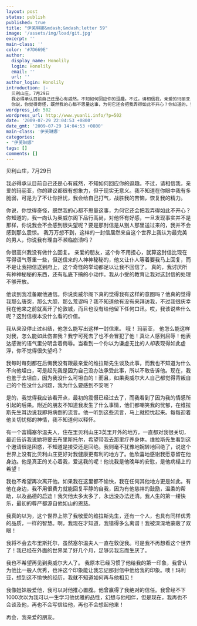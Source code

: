 ```yaml
---
layout: post
status: publish
published: true
title: "伊芙琳娜&mdash;&mdash;letter 59"
image: '/assets/img/load/git.jpg'
excerpt: ''
main-class: ''
color: '#7D669E'
author:
  display_name: Honolily
  login: Honolily
  email: ''
  url: ''
author_login: Honolily
introduction: |-
  贝利山庄，7月29日
  我必得承认目前自己还是心有戚然，不知如何回应你的逗趣。不过，请相信我，亲爱的玛丽亚，你的建议都很有想象力，但于现实无意义。我不知道在你眼中我有多脆弱，可是为了不让你担忧，我会给自己打气，战胜我的苦恼，恢复我的精力。
  你说，你觉得奇怪，既然我的心都不思量这事，为何它还会把我弄得如此不开心？你知道的，我一向认为奥威尔阁下品行高尚，对他怀有好感，一旦发现事实并不是那样，你说我会不会感到很失望呢？要是那封信是从别人那里送过来的，我并不会感到那么震惊。 我万万想不到，这样的一封信居然来自这个世界上我认为最完美的男人，你说我有理由不濒临崩溃吗？
wordpress_id: 502
wordpress_url: http://www.yuanli.info/?p=502
date: '2009-07-29 22:04:53 +0800'
date_gmt: '2009-07-29 14:04:53 +0800'
main-class: '伊芙琳娜'
categories:
- "伊芙琳娜"
tags: []
comments: []
---
```

贝利山庄，7月29日

我必得承认目前自己还是心有戚然，不知如何回应你的逗趣。不过，请相信我，亲爱的玛丽亚，你的建议都很有想象力，但于现实无意义。我不知道在你眼中我有多脆弱，可是为了不让你担忧，我会给自己打气，战胜我的苦恼，恢复我的精力。

你说，你觉得奇怪，既然我的心都不思量这事，为何它还会把我弄得如此不开心？你知道的，我一向认为奥威尔阁下品行高尚，对他怀有好感，一旦发现事实并不是那样，你说我会不会感到很失望呢？要是那封信是从别人那里送过来的，我并不会感到那么震惊。 我万万想不到，这样的一封信居然来自这个世界上我认为最完美的男人，你说我有理由不濒临崩溃吗？

你很高兴我没有做什么回复。 亲爱的朋友，这个你不用担心，就算这封信比现在写得语气尊重一些，但送信来的人神神秘秘的，他又让仆人等着要我马上回复，而不是让我把信送到府上，这个奇怪的举动都足以让我不回信了。 真的，我讨厌所有神神秘秘的东西，还有私底下搞的小动作。我从小受的教育让我对这封信的处理不够开放。

他谈到我准备跟他通信。你说奥威尔阁下真的觉得我有这样的意图吗？他真的觉得我那么唐突，那么大胆，那么荒谬吗？我不知道他有没有来拜访我，不过我很庆幸我在他来之前就离开了伦敦城，而且也没有给他留下任何口讯。哎，我该说些什么呢？这封信根本没什么看的价值。

我从来没停止过纠结，他怎么能写出这样一封信来。 哦！ 玛丽亚， 他怎么能这样对我，怎么能如此伤害我？我宁可死去了也不会冒犯了他！真让人感到屈辱！他表达感谢的语气里分明含着侮辱。当看到一个你以为谦虚无比的人却表现得如此虚浮，你不觉得很失望吗？

我每时每刻都在后悔我没有跟最亲爱的维拉斯先生谈及此事，而我也不知道为什么不向他坦白，可是起先我是因为自己没办法承受此事，所以不敢告诉他。现在，我也羞于去坦白，因为我没什么可坦白的！而且，如果奥威尔大人自己都觉得背叛自己的个性没什么问题，我为什么要感到不安呢？

是的，我觉得我应该看开点，最初的震慑已经过去了，而我看到了因为我的情感所引起的后果。附近的朋友不知道我发生了什么事情，他们都嘲笑我的忧郁，在维拉斯先生耳边说我即将病倒的流言。他一听到这些流言，马上就担忧起来。每每迎着他关切忧郁的神情，我不知道何以释怀。

有一个富孀塞尔温夫人，住在里贝利山庄3英里开外的地方，一直都对我很关切，最近告诉我说她将要去布里斯托尔，希望带我去那里疗养身体。维拉斯先生看到这个邀请很是困惑，不知道是接受还是回绝。我则毫不犹豫地婉转地回绝了，说这个世界上没有比贝利山庄更好对我健康更有利的地方了。他欣喜地感谢我愿意留在他身边。他是真正的关心着我，爱这我的呢！他说我是他晚年的安慰，是他病榻上的希望！

我也不希望再次离开他。如果我在这里都不愉快，我在任何其他地方更是如此。有他在身边，我不用很费力就能回复平静的自我，因为有他慈祥的鼓励，温柔的帮助，以及品德的启迪！我欠他太多太多了，永远没办法还清。我人生的第一缕快乐，最初的尊严都源自他如山的恩慈。

我真的以为，这个世界上除了我敬爱的维拉斯先生，还有一个人，也具有同样优秀的品质，一样的智慧。啊，我现在才知道，我错得多么离谱！我被深深地蒙蔽了双眼！

我将不会去布里斯托尔，虽然塞尔温夫人一直在敦促我。可是我不再想看这个世界了！我已经在外面的世界呆了好几个月，足够另我忘而生厌了。

我也不希望再见到奥威尔大人了。 我原本已经习惯了他给我的第一印象，我曾认为他比一般人优秀，也许这个印象能让我忘记那封信中他给我的印象。噢！玛利亚，想到这不愉快的经历，我就不知道如何再与他相见！

我像姐妹般爱他，我可以对他推心置腹。他曾赢得了我绝对的信任。我曾经不下1000次以为我可以一生学习他优雅的品性，幻想与他相伴，但是现在，我再也不会谈及他，再也不会写信给他，再也不会想起他来！

再会，我亲爱的朋友。

